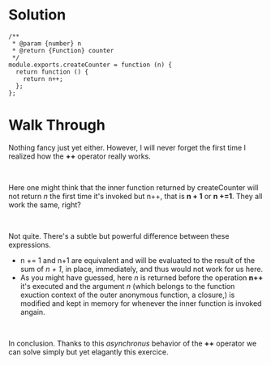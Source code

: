 
# Solution 

```
/**
 * @param {number} n
 * @return {Function} counter
 */
module.exports.createCounter = function (n) {
  return function () {
    return n++;
  };
};

```

# Walk Through

Nothing fancy just yet either. 
However, I will never forget the first time I realized how the **++** operator really works. 

<br> 

Here one might think that the inner function returned by createCounter will not return *n* the first time it's invoked but n++, that is **n + 1** or **n +=1**. They all work the same, right? 

<br>

Not quite. There's a subtle but powerful difference between these expressions.

- n += 1 and n+1 are equivalent and will be evaluated to the result of the sum of *n + 1*, in place, immediately, and thus would not work for us here. 
- As you might have guessed, here *n* is returned before the operation **n++** it's executed and the argument *n* (which belongs to the function exuction context of the outer anonymous function, a closure,) is modified and kept in memory for whenever the inner function is invoked angain.

<br>

In conclusion. Thanks to this *asynchronus* behavior of the **++** operator we can solve simply but yet elagantly this exercice.

